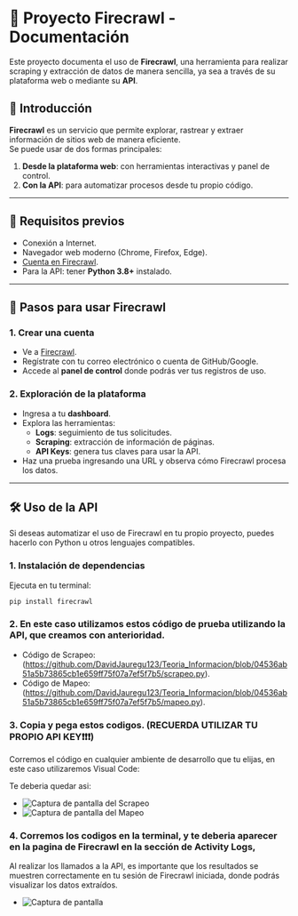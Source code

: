 # 📘 Proyecto Firecrawl - Documentación

Este proyecto documenta el uso de **Firecrawl**, una herramienta para realizar scraping y extracción de datos de manera sencilla, ya sea a través de su plataforma web o mediante su **API**.

## 🚀 Introducción

**Firecrawl** es un servicio que permite explorar, rastrear y extraer información de sitios web de manera eficiente.  
Se puede usar de dos formas principales:
1. **Desde la plataforma web**: con herramientas interactivas y panel de control.
2. **Con la API**: para automatizar procesos desde tu propio código.

---

## 📝 Requisitos previos

- Conexión a Internet.
- Navegador web moderno (Chrome, Firefox, Edge).
- [Cuenta en Firecrawl](https://www.firecrawl.dev/app/logs).
- Para la API: tener **Python 3.8+** instalado.

---

## 🔑 Pasos para usar Firecrawl

### 1. Crear una cuenta
- Ve a [Firecrawl](https://www.firecrawl.dev/app/logs).
- Regístrate con tu correo electrónico o cuenta de GitHub/Google.
- Accede al **panel de control** donde podrás ver tus registros de uso.

### 2. Exploración de la plataforma
- Ingresa a tu **dashboard**.
- Explora las herramientas:
  - **Logs**: seguimiento de tus solicitudes.
  - **Scraping**: extracción de información de páginas.
  - **API Keys**: genera tus claves para usar la API.
- Haz una prueba ingresando una URL y observa cómo Firecrawl procesa los datos.

---

## 🛠️ Uso de la API

Si deseas automatizar el uso de Firecrawl en tu propio proyecto, puedes hacerlo con Python u otros lenguajes compatibles.

### 1. Instalación de dependencias
Ejecuta en tu terminal:

```bash
pip install firecrawl
````
### 2. En este caso utilizamos estos código de prueba utilizando la API, que creamos con anterioridad. 
- Código de Scrapeo: (https://github.com/DavidJauregu123/Teoria_Informacion/blob/04536ab51a5b73865cb1e659ff75f07a7ef5f7b5/scrapeo.py).
- Código de Mapeo: (https://github.com/DavidJauregu123/Teoria_Informacion/blob/04536ab51a5b73865cb1e659ff75f07a7ef5f7b5/mapeo.py).

### 3. Copia y pega estos codigos. (RECUERDA UTILIZAR TU PROPIO API KEY❗❗❗)
Corremos el código en cualquier ambiente de desarrollo que tu elijas, en este caso utilizaremos Visual Code: 


Te deberia quedar asi:
- ![Captura de pantalla del Scrapeo](https://github.com/DavidJauregu123/Teoria_Informacion/blob/c42845ad925ed2dec290453a62bbf087aeeded11/captura%20de%20mapeo.png) 
- ![Captura de pantalla del Mapeo](https://github.com/DavidJauregu123/Teoria_Informacion/blob/1ac0b29a335819eb69e57b8a61c7dafca0066b90/captura%20de%20mapeo.png)

### 4. Corremos los codigos en la terminal, y te deberia aparecer en la pagina de Firecrawl en la sección de Activity Logs, 

Al realizar los llamados a la API, es importante que los resultados se muestren correctamente en tu sesión de Firecrawl iniciada, donde podrás visualizar los datos extraídos.

- ![Captura de pantalla](https://github.com/DavidJauregu123/Teoria_Informacion/blob/363134fe895140a7122b535e8e32ef47c0f3ea03/Activity%20Logs.png) 


  






